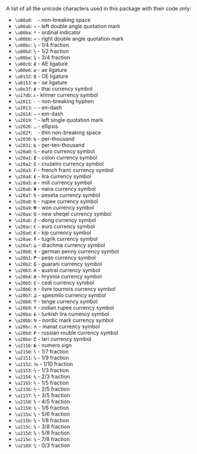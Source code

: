 A list of all the unicode characters used in this package with their code only: 

- `\u00a0`: ` ` - non-breaking space
- `\u00ab`: `«` - left double angle quotation mark
- `\u00ba`: `º` - ordinal indicator
- `\u00bb`: `»` - right double angle quotation mark
- `\u00bc`: `¼` - 1/4 fraction
- `\u00bd`: `½` - 1/2 fraction
- `\u00be`: `¾` - 3/4 fraction
- `\u00c6`: `Æ` - AE ligature
- `\u00e6`: `æ` - ae ligature
- `\u0152`: `Œ` - OE ligature
- `\u0153`: `œ` - oe ligature
- `\u0e3f`: `฿` - thai currency symbol
- `\u17db`: `៛` - khmer currency symbol
- `\u2011`: `‑` - non-breaking hyphen
- `\u2013`: `–` - en-dash
- `\u2014`: `—` - em-dash
- `\u2019`: `’` - left single quotation mark
- `\u2026`: `…` - ellipsis
- `\u202f`: ` ` - thin non-breaking space
- `\u2030`: `‰` - per-thousand
- `\u2031`: `‱` - per-ten-thousand
- `\u20a0`: `₠` - euro currency symbol
- `\u20a1`: `₡` - colon currency symbol
- `\u20a2`: `₢` - cruzeiro currency symbol
- `\u20a3`: `₣` - french franc currency symbol
- `\u20a4`: `₤` - lira currency symbol
- `\u20a5`: `₥` - mill currency symbol
- `\u20a6`: `₦` - naira currency symbol
- `\u20a7`: `₧` - peseta currency symbol
- `\u20a8`: `₨` - rupee currency symbol
- `\u20a9`: `₩` - won currency symbol
- `\u20aa`: `₪` - new sheqel currency symbol
- `\u20ab`: `₫` - dong currency symbol
- `\u20ac`: `€` - euro currency symbol
- `\u20ad`: `₭` - kip currency symbol
- `\u20ae`: `₮` - tugrik currency symbol
- `\u20af`: `₯` - drachma currency symbol
- `\u20b0`: `₰` - german penny currency symbol
- `\u20b1`: `₱` - peso currency symbol
- `\u20b2`: `₲` - guarani currency symbol
- `\u20b3`: `₳` - austral currency symbol
- `\u20b4`: `₴` - hryvnia currency symbol
- `\u20b5`: `₵` - cedi currency symbol
- `\u20b6`: `₶` - livre tournois currency symbol
- `\u20b7`: `₷` - spesmilo currency symbol
- `\u20b8`: `₸` - tenge currency symbol
- `\u20b9`: `₹` - indian rupee currency symbol
- `\u20ba`: `₺` - turkish lira currency symbol
- `\u20bb`: `₻` - nordic mark currency symbol
- `\u20bc`: `₼` - manat currency symbol
- `\u20bd`: `₽` - russian rouble currency symbol
- `\u20be`: `₾` - lari currency symbol
- `\u2116`: `№` - numero sign
- `\u2150`: `⅐` - 1/7 fraction
- `\u2151`: `⅑` - 1/9 fraction
- `\u2152`: `⅒` - 1/10 fraction
- `\u2153`: `⅓` - 1/3 fraction
- `\u2154`: `⅔` - 2/3 fraction
- `\u2155`: `⅕` - 1/5 fraction
- `\u2156`: `⅖` - 2/5 fraction
- `\u2157`: `⅗` - 3/5 fraction
- `\u2158`: `⅘` - 4/5 fraction
- `\u2159`: `⅙` - 1/6 fraction
- `\u215a`: `⅚` - 5/6 fraction
- `\u215b`: `⅛` - 1/8 fraction
- `\u215c`: `⅜` - 3/8 fraction
- `\u215d`: `⅝` - 5/8 fraction
- `\u215e`: `⅞` - 7/8 fraction
- `\u2189`: `↉` - 0/3 fraction
